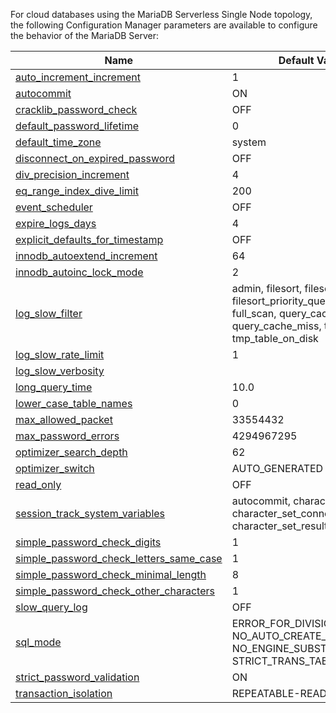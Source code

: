 For cloud databases using the MariaDB Serverless Single Node topology, the following Configuration Manager parameters are available to configure the behavior of the MariaDB Server:

| Name | Default Value |
|------|---------------|
  | [auto_increment_increment](https://app.gitbook.com/s/JqgUabdZsoY5EiaJmqgn/server-management/variables-and-modes/server-system-variables#auto_increment_increment) | 1 |
  | [autocommit](https://r.mariadb.com/skysql-system-variables/autocommit/) | ON |
  | [cracklib_password_check](https://r.mariadb.com/skysql-system-variables/cracklib_password_check/) | OFF |
  | [default_password_lifetime](https://r.mariadb.com/skysql-system-variables/default_password_lifetime/) | 0 |
  | [default_time_zone](https://r.mariadb.com/skysql-system-variables/default_time_zone/) | system |
  | [disconnect_on_expired_password](https://r.mariadb.com/skysql-system-variables/disconnect_on_expired_password/) | OFF |
  | [div_precision_increment](https://r.mariadb.com/skysql-system-variables/div_precision_increment/) | 4 |
  | [eq_range_index_dive_limit](https://r.mariadb.com/skysql-system-variables/eq_range_index_dive_limit/) | 200 |
  | [event_scheduler](https://r.mariadb.com/skysql-system-variables/event_scheduler/) | OFF |
  | [expire_logs_days](https://r.mariadb.com/skysql-system-variables/expire_logs_days/) | 4 |
  | [explicit_defaults_for_timestamp](https://r.mariadb.com/skysql-system-variables/explicit_defaults_for_timestamp/) | OFF |
  | [innodb_autoextend_increment](https://r.mariadb.com/skysql-system-variables/innodb_autoextend_increment/) | 64 |
  | [innodb_autoinc_lock_mode](https://r.mariadb.com/skysql-system-variables/innodb_autoinc_lock_mode/) | 2 |
  | [log_slow_filter](https://r.mariadb.com/skysql-system-variables/log_slow_filter/) | admin, filesort, filesort_on_disk, filesort_priority_queue, full_join, full_scan, query_cache, query_cache_miss, tmp_table, tmp_table_on_disk |
  | [log_slow_rate_limit](https://r.mariadb.com/skysql-system-variables/log_slow_rate_limit/) | 1 |
  | [log_slow_verbosity](https://r.mariadb.com/skysql-system-variables/log_slow_verbosity/) |  |
  | [long_query_time](https://r.mariadb.com/skysql-system-variables/long_query_time/) | 10.0 |
  | [lower_case_table_names](https://r.mariadb.com/skysql-system-variables/lower_case_table_names/) | 0 |
  | [max_allowed_packet](https://r.mariadb.com/skysql-system-variables/max_allowed_packet/) | 33554432 |
  | [max_password_errors](https://r.mariadb.com/skysql-system-variables/max_password_errors/) | 4294967295 |
  | [optimizer_search_depth](https://r.mariadb.com/skysql-system-variables/optimizer_search_depth/) | 62 |
  | [optimizer_switch](https://mariadb.com/docs/skysql-previous-release/ref/mdb/system-variables/optimizer_switch/) | AUTO_GENERATED |
  | [read_only](https://r.mariadb.com/skysql-system-variables/read_only/) | OFF |
  | [session_track_system_variables](https://r.mariadb.com/skysql-system-variables/session_track_system_variables/) | autocommit, character_set_client, character_set_connection, character_set_results, time_zone |
  | [simple_password_check_digits](https://r.mariadb.com/skysql-system-variables/simple_password_check_digits/) | 1 |
  | [simple_password_check_letters_same_case](https://r.mariadb.com/skysql-system-variables/simple_password_check_letters_same_case/) | 1 |
  | [simple_password_check_minimal_length](https://r.mariadb.com/skysql-system-variables/simple_password_check_minimal_length/) | 8 |
  | [simple_password_check_other_characters](https://r.mariadb.com/skysql-system-variables/simple_password_check_other_characters/) | 1 |
  | [slow_query_log](https://r.mariadb.com/skysql-system-variables/slow_query_log/) | OFF |
  | [sql_mode](https://r.mariadb.com/skysql-system-variables/sql_mode/) | ERROR_FOR_DIVISION_BY_ZERO, NO_AUTO_CREATE_USER, NO_ENGINE_SUBSTITUTION, STRICT_TRANS_TABLES |
  | [strict_password_validation](https://r.mariadb.com/skysql-system-variables/strict_password_validation/) | ON |
  | [transaction_isolation](https://r.mariadb.com/skysql-system-variables/tx_isolation) | REPEATABLE-READ |